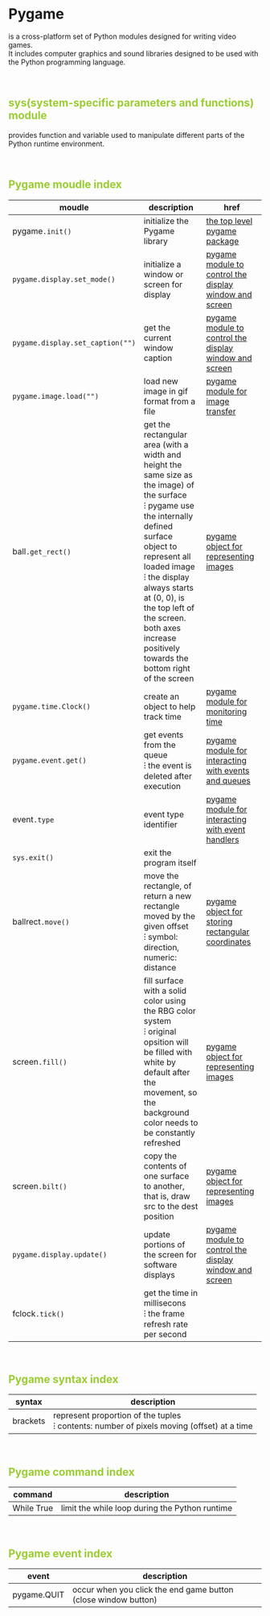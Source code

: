 # Pygame

is a cross-platform set of Python modules designed for writing video games.\
It includes computer graphics and sound libraries designed to be used with the Python programming language.

<br/>
<h2 style="color:yellowgreen">sys(system-specific parameters and functions) module</h2>

provides function and variable used to manipulate different parts of the Python runtime environment.

<br/>
<h2 style="color:yellowgreen">Pygame moudle index</h2>

| moudle                           | description                                                                                                                                                                                                                                                                                                                      | href                                                                                                                              |
| -------------------------------- | -------------------------------------------------------------------------------------------------------------------------------------------------------------------------------------------------------------------------------------------------------------------------------------------------------------------------------- | --------------------------------------------------------------------------------------------------------------------------------- |
| pygame`.init()`                  | initialize the Pygame library                                                                                                                                                                                                                                                                                                    | [the top level pygame package](https://www.pygame.org/docs/ref/pygame.html#pygame.init)                                           |
| `pygame.display.set_mode()`      | initialize a window or screen for display                                                                                                                                                                                                                                                                                        | [pygame module to control the display window and screen](https://www.pygame.org/docs/ref/display.html#pygame.display.set_mode)    |
| `pygame.display.set_caption("")` | get the current window caption                                                                                                                                                                                                                                                                                                   | [pygame module to control the display window and screen](https://www.pygame.org/docs/ref/display.html#pygame.display.set_caption) |
| `pygame.image.load("")`          | load new image in gif format from a file                                                                                                                                                                                                                                                                                         | [pygame module for image transfer](https://www.pygame.org/docs/ref/image.html#pygame.image.load)                                  |
| ball`.get_rect()`                | get the rectangular area (with a width and height the same size as the image) of the surface<br/>⁝ pygame use the internally defined surface object to represent all loaded image<br/>⁝ the display always starts at (0, 0), is the top left of the screen. both axes increase positively towards the bottom right of the screen | [pygame object for representing images](https://www.pygame.org/docs/ref/surface.html#pygame.Surface.get_rect)                     |
| `pygame.time.Clock()`            | create an object to help track time                                                                                                                                                                                                                                                                                              | [pygame module for monitoring time](https://www.pygame.org/docs/ref/time.html#pygame.time.Clock)                                  |
| `pygame.event.get()`             | get events from the queue<br/>⁝ the event is deleted after execution                                                                                                                                                                                                                                                             | [pygame module for interacting with events and queues](https://www.pygame.org/docs/ref/event.html#pygame.event.get)               |
| event`.type`                     | event type identifier                                                                                                                                                                                                                                                                                                            | [pygame module for interacting with event handlers](https://www.pygame.org/docs/ref/event.html#pygame.event.EventType)            |
| `sys.exit()`                     | exit the program itself                                                                                                                                                                                                                                                                                                          |                                                                                                                                   |
| ballrect`.move()`                | move the rectangle, of return a new rectangle moved by the given offset<br/>⁝ symbol: direction, numeric: distance                                                                                                                                                                                                               | [pygame object for storing rectangular coordinates](https://www.pygame.org/docs/ref/rect.html#pygame.Rect.move)                   |
| screen`.fill()`                  | fill surface with a solid color using the RBG color system<br/>⁝ original opsition will be filled with white by default after the movement, so the background color needs to be constantly refreshed                                                                                                                             | [pygame object for representing images](https://www.pygame.org/docs/ref/surface.html#pygame.Surface.fill)                         |
| screen`.bilt()`                  | copy the contents of one surface to another, that is, draw src to the dest position                                                                                                                                                                                                                                              | [pygame object for representing images](https://www.pygame.org/docs/ref/surface.html?highlight=blit#pygame.Surface.blit)          |
| `pygame.display.update()`        | update portions of the screen for software displays                                                                                                                                                                                                                                                                              | [pygame module to control the display window and screen](https://www.pygame.org/docs/ref/display.html#pygame.display.update)      |
| fclock`.tick()`                  | get the time in millisecons<br/>⁝ the frame refresh rate per second                                                                                                                                                                                                                                                              |                                                                                                                                   |

<br/>
<h2 style="color:yellowgreen">Pygame syntax index</h2>

| syntax   | description                                                                                   |
| -------- | --------------------------------------------------------------------------------------------- |
| brackets | represent proportion of the tuples<br/>⁝ contents: number of pixels moving (offset) at a time |

<br/>
<h2 style="color:yellowgreen">Pygame command index</h2>

| command    | description                                    |
| ---------- | ---------------------------------------------- |
| While True | limit the while loop during the Python runtime |

<br/>
<h2 style="color:yellowgreen">Pygame event index</h2>

| event       | description                                                    |
| ----------- | -------------------------------------------------------------- |
| pygame.QUIT | occur when you click the end game button (close window button) |
